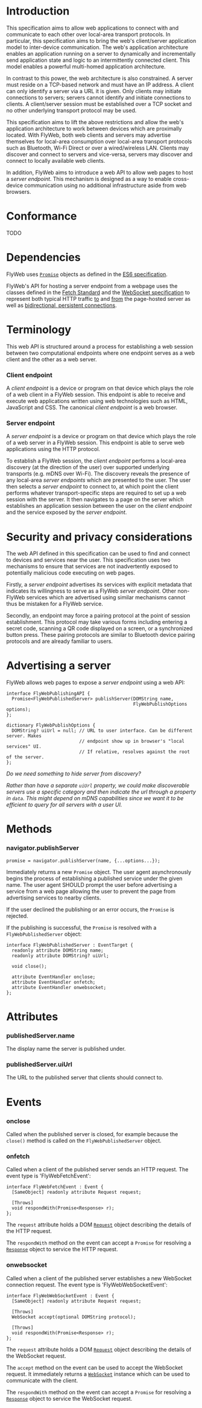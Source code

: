 # Introduction

This specification aims to allow web applications to connect with and
communicate to each other over local-area transport protocols. In particular,
this specification aims to bring the web's client/server application model to
inter-device communication. The web's application architecture enables an
application running on a server to dynamically and incrementally send
application state and logic to an intermittently connected client. This model
enables a powerful multi-homed application architecture.

In contrast to this power, the web architecture is also constrained.  A server
must reside on a TCP-based network and must have an IP address. A client can
only identify a server via a URL it is given. Only clients may initiate
connections to servers; servers cannot identify and initiate connections to
clients. A client/server session must be established over a TCP socket and no
other underlying transport protocol may be used.

This specification aims to lift the above restrictions and allow the web's
application architecture to work between devices which are proximally located.
With FlyWeb, both web clients and servers may advertise themselves for
local-area consumption over local-area transport protocols such as Bluetooth,
Wi-Fi Direct or over a wired/wireless LAN. Clients may discover and connect to
servers and vice-versa, servers may discover and connect to locally available
web clients.

In addition, FlyWeb aims to introduce a web API to allow web pages to host a
*server endpoint*. This mechanism is designed as a way to enable cross-device
communication using no additional infrastructure aside from web browsers.

# Conformance

TODO

# Dependencies

FlyWeb uses [`Promise`][Promise reference] objects as defined in the [ES6
specification][Promise specification].

FlyWeb's API for hosting a server endpoint from a webpage uses the classes
defined in the [Fetch Standard] and the [WebSocket specification] to represent
both typical HTTP traffic [to][Fetch API request] and [from][Fetch API response]
the page-hosted server as well as [bidirectional, persistent connections][WebSocket interface].

# Terminology

This web API is structured around a process for establishing a web session
between two computational endpoints where one endpoint serves as a web client
and the other as a web server.

### Client endpoint

A *client endpoint* is a device or program on that device which plays the role
of a web client in a FlyWeb session. This endpoint is able to receive and
execute web applications written using web technologies such as HTML, JavaScript
and CSS. The canonical *client endpoint* is a web browser.

### Server endpoint

A *server endpoint* is a device or program on that device which plays the role
of a web server in a FlyWeb session. This endpoint is able to serve web
applications using the HTTP protocol.

To establish a FlyWeb session, the *client endpoint* performs a local-area
discovery (at the direction of the user) over supported underlying transports
(e.g. mDNS over Wi-Fi). The discovery reveals the presence of any local-area
*server endpoints* which are presented to the user. The user then selects
a *server endpoint* to connect to, at which point the client performs whatever
transport-specific steps are required to set up a web session with the server.
It then navigates to a page on the server which establishes an application
session between the user on the *client endpoint* and the service exposed by
the *server endpoint*.

# Security and privacy considerations

The web API defined in this specification can be used to find and connect to
devices and services near the user. This specification uses two mechanisms
to ensure that services are not inadvertently exposed to potentially
malicious code executing on web pages.

Firstly, a *server endpoint* advertises its services with explicit metadata
that indicates its willingness to serve as a FlyWeb *server endpoint*. Other
non-FlyWeb services which are advertised using similar mechanisms cannot thus
be mistaken for a FlyWeb service.

Secondly, an endpoint may force a pairing protocol at the point of session
establishment. This protocol may take various forms including entering a
secret code, scanning a QR code displayed on a screen, or a synchronized
button press. These pairing protocols are similar to Bluetooth device pairing
protocols and are already familiar to users.

# Advertising a server

FlyWeb allows web pages to expose a *server endpoint* using a web API:

```language-webidl
interface FlyWebPublishingAPI {
  Promise<FlyWebPublishedServer> publishServer(DOMString name,
                                               FlyWebPublishOptions options);
};

dictionary FlyWebPublishOptions {
  DOMString? uiUrl = null; // URL to user interface. Can be different server. Makes
                           // endpoint show up in browser's "local services" UI.
                           // If relative, resolves against the root of the server.
};
```

*Do we need something to hide server from discovery?*

*Rather than have a separate `uiUrl` property, we could make discoverable
servers use a specific category and then indicate the url through a property
in `data`. This might depend on mDNS capabilities since we want it to be
efficient to query for all servers with a user UI.*

# Methods

### navigator.publishServer

```
promise = navigator.publishServer(name, {...options...});
```

Immediately returns a new `Promise` object. The user agent asynchronously
begins the process of establishing a published service under the given
name. The user agent SHOULD prompt the user before advertising a service
from a web page allowing the user to prevent the page from advertising
services to nearby clients.

If the user declined the publishing or an error occurs, the `Promise`
is rejected.

If the publishing is successful, the `Promise` is resolved with a
`FlyWebPublishedServer` object:

```language-webidl
interface FlyWebPublishedServer : EventTarget {
  readonly attribute DOMString name;
  readonly attribute DOMString? uiUrl;

  void close();

  attribute EventHandler onclose;
  attribute EventHandler onfetch;
  attribute EventHandler onwebsocket;
};
```

# Attributes

### publishedServer.name

The display name the server is published under.

### publishedServer.uiUrl

The URL to the published server that clients should connect to.

# Events

### onclose

Called when the published server is closed, for example because the
`close()` method is called on the `FlyWebPublishedServer` object.

### onfetch

Called when a client of the published server sends an HTTP request.
The event type is 'FlyWebFetchEvent':

```language-webidl
interface FlyWebFetchEvent : Event {
  [SameObject] readonly attribute Request request;

  [Throws]
  void respondWith(Promise<Response> r);
};
```

The `request` attribute holds a DOM [`Request`][Fetch API request] object
describing the details of the HTTP request.

The `respondWith` method on the event can accept a `Promise` for
resolving a [`Response`][Fetch API response] object to service the HTTP request.

### onwebsocket

Called when a client of the published server establishes a new WebSocket
connection request. The event type is 'FlyWebWebSocketEvent':

```language-webidl
interface FlyWebWebSocketEvent : Event {
  [SameObject] readonly attribute Request request;

  [Throws]
  WebSocket accept(optional DOMString protocol);

  [Throws]
  void respondWith(Promise<Response> r);
};
```

The `request` attribute holds a DOM [`Request`][Fetch API Request] object describing the
details of the WebSocket request.

The `accept` method on the event can be used to accept the WebSocket
request. It immediately returns a [`WebSocket`][WebSocket interface] instance which can be used
to communicate with the client.

The `respondWith` method on the event can accept a `Promise` for
resolving a [`Response`][Fetch API Response] object to service the WebSocket request.


[Fetch Standard]: https://fetch.spec.whatwg.org/
[Fetch API request]: https://fetch.spec.whatwg.org/#request-class
[Fetch API response]: https://fetch.spec.whatwg.org/#response-class
[WebSocket specification]: https://html.spec.whatwg.org/multipage/comms.html#network
[WebSocket interface]: https://html.spec.whatwg.org/multipage/comms.html#the-websocket-interface
[Promise specification]: http://www.ecma-international.org/ecma-262/6.0/#sec-promise-objects
[Promise reference]: https://developer.mozilla.org/en-US/docs/Web/JavaScript/Reference/Global_Objects/Promise
